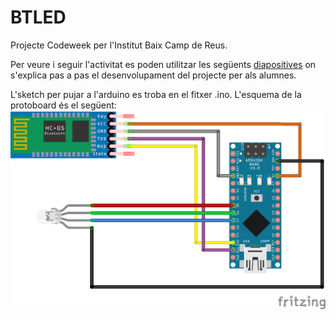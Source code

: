 # BTLED
Projecte Codeweek per l'Institut Baix Camp de Reus.

Per veure i seguir l'activitat es poden utilitzar les següents [diapositives](https://github.com/adalmau/BTLED/blob/master/Codeweek.pdf) on s'explica pas a pas el desenvolupament del projecte per als alumnes.

L'sketch per pujar a l'arduino es troba en el fitxer .ino. L'esquema de la protoboard és el següent:
![Protoboard](https://github.com/adalmau/BTLED/blob/master/protoboard.png)
